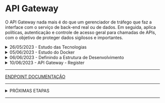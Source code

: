 # API Gateway

O API Gateway nada mais é do que um gerenciador de tráfego que faz a interface com o serviço de back-end real ou de dados.  Em seguida, aplica políticas, autenticação e controle de acesso geral para chamadas de APIs, com o objetivo de proteger dados sigilosos e importantes.

<details><summary>26/05/2023 - Estudo das Tecnologias</summary>

- Estudo do TypeScript
- Estudo do TypeORM
- Configuração do Ngrok para testes de requisição
- Configuração do Debug, para agilizar o processo de desenvolvimento
- Iniciando registro de logs
- Configurações do framework para uso geral tanto da API Gateway quando das demais API Services
  - container separado database "postgres'
  - container API Gateway
  - teste de consultas no database: create, read.
  - teste de relações

</details>

<details><summary>05/06/2023 - Estudo do Docker</summary>

- Configuração do docker-compose
  - utilizando network para comunicar api com database
- Testes de comunicação, manutenção da API e do Database  

</details>

<details><summary>06/06/2023 - Definindo a Estrutura de Desenvolvimento</summary>

- Definindo a estrutura
- Configurando um Banco de Dados online para iniciar os testes da estrutura
- Definido a estrutura de API Gateway com os Serviços
- Definido o endpoint principal para o FrontEnd
  - Exemplo de endpoint: <https://terceirogestor/api/{service}>, com os dados no corpo da requisição, pode usar por exemplo o "AXIOS" para fazer esta requisição:

    ```javascript
    const data = {
      nome: 'Exemplo',
      idade: 25,
      email: 'exemplo@example.com'
    };
    
    axios.post(ENDPOINT + '{service}', data, {
      headers: {
        'Content-Type': 'application/json',
        'Authorization': 'Bearer <token>'
      }
    }).then(response => {
      console.log(response.data);
    }).catch(error => {
      console.error(error);
    });
    ```

  - Com esse endpoint o API Gateway consegue enter o serviço que está sendo requisitado, e por meio da rota depois de fazer a autenticação e verificar a autorização faz outra requisição para o serviço e essim retorna a resposta.

</details>

<details><summary>10/06/2023 - API Gateway - Register</summary>

- Serviço de resgitro
- Definido endpoint principal

    ```typescript
      import fetch from 'node-fetch';

      await fetch('https://apigateway-production.up.railway.app/api', {
                method: 'POST',
                headers: {
                  'Content-Type': 'application/json',
                  'Authorization': 'Bearer <token>'
                },
                body: JSON.stringify({
                  name: "name",
                  email:"email",
                  password:"password",
                  id: "uuid", //390e2296-7500-4f2f-83b2-bbf99e2308f8
                  firebase_uid: "firebase_uid" // PpSrODvJ2HVV7WRZuMaUMYOnaSN2
                })
            }
          );
    ```

- Para realizar o teste de comunicação com a API Gateway foi criado uma rota 'main' para testar todos os metodos e as respostas para verficiar se a API está recebendo o 'Authorization','body', 'params'.
- Para realizar os teste acesse o link abaixo

</details>

<hr>

[ENDPOINT DOCUMENTAÇÃO]('https://github.com/TerceiroGestor/apigateway/blob/main/doc/document.md')

<hr>

<details><summary>PRÓXIMAS ETAPAS</summary>

- Finalizar o REGISTER
  - Autenticação via Google
  - Verificação de email
  - Update password

</details>

<hr>
